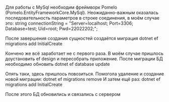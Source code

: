 Для работы с MySql необходим фреймворк Pomelo (Pomelo.EntityFrameworkCore.MySql).
Неожиданно-важным оказалась последовательность параметров в строке соединения, в моём случае это:
string connectionString = "Server=localhost; Port=3306; Database=test; Uid=root; Pwd=22022202;";

После завершения создания сущностей создаётся миграция 
dotnet ef migrations add InitialCreate

Кончено же всё заработает не с первого раза. В моём случае пришлось доустановить ef design и пересобрать приложение.
После миграции БД необходимо обновить 
dotnet ef database update

Опять таки, здесь пришлось повозиться. Помогола удаление и создание новой миграции:
dotnet ef migrations remove
И затем ещё раз:
dotnet ef migrations add InitialCreate

После этого БД обновились и связались с сервером
